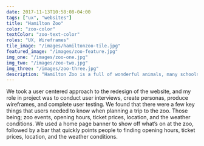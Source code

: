 ```yaml
---
date: 2017-11-13T10:58:08-04:00
tags: ["ux", "websites"]
title: "Hamilton Zoo"
color: "zoo-color"
textColor: "zoo-text-color"
roles: "UX, Wireframes"
tile_image: "/images/hamiltonzoo-tile.jpg"
featured_image: "/images/zoo-feature.jpg"
img_one: "/images/zoo-one.jpg"
img_two: "/images/zoo-two.jpg"
img_three: "/images/zoo-three.jpg"
description: "Hamilton Zoo is a full of wonderful animals, many schools take trips there, and it’s a great school holiday outing for kids. The website hadn’t had a refresh in quite a few years, so it was time to give it some love, and show of all the amazing animals."
---
```


We took a user centered approach to the redesign of the website, and my role in project was to conduct user interviews, create personas, produce wireframes, and complete user testing. We found that there were a few key things that users needed to know when planning a trip to the zoo. Those being; zoo events, opening hours, ticket prices, location, and the weather conditions. We used a home page banner to show off what’s on at the zoo, followed by a bar that quickly points people to finding opening hours, ticket prices, location, and the weather conditions. 